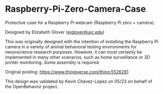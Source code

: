 # Raspberry-Pi-Zero-Camera-Case

Protective case for a Raspberry Pi webcam (Raspberry Pi zero + camera).

Designed by Elizabeth Glover (ejglover@uic.edu)

This was originally designed with the intention of installing the Raspberry Pi camera in a variety of animal behavioral testing environments for neuroscience research purposes. However, it can most certainly be implemented in many other scenarios, such as home surveillance or 3D printer monitoring. Some assembly is required.

Original posting: https://www.thingiverse.com/thing:5526281

This design was validated by Kevin Chávez-López on 05/23 on behalf of the OpenBehavior project.

